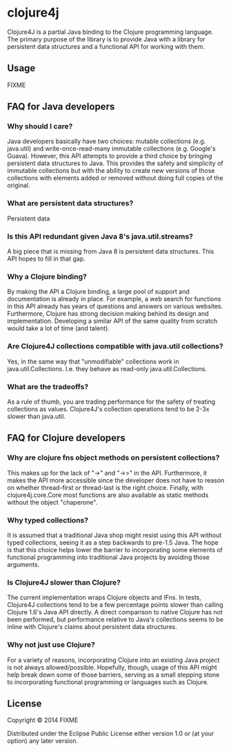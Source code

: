 # clojure4j

Clojure4J is a partial Java binding to the Clojure programming language.  The primary purpose of the library is to provide Java with a library for persistent data structures and a functional API for working with them.



## Usage

FIXME

## FAQ for Java developers

### Why should I care?
Java developers basically have two choices:  mutable collections (e.g. java.util) and write-once-read-many immutable collections (e.g. Google's Guava).  However, this API attempts to provide a third choice by bringing persistent data structures to Java.  This provides the safety and simplicity of immutable collections but with the ability to create new versions of those collections with elements added or removed without doing full copies of the original.

### What are persistent data structures?
Persistent data 

### Is this API redundant given Java 8's java.util.streams?
A big piece that is missing from Java 8 is persistent data structures.  This API hopes to fill in that gap.  

### Why a Clojure binding?
By making the API a Clojure binding, a large pool of support and documentation is already in place.  For example, a web search for functions in this API already has years of questions and answers on various websites.  Furthermore, Clojure has strong decision making behind its design and implementation.  Developing a similar API of the same quality from scratch would take a lot of time (and talent).

### Are Clojure4J collections compatible with java.util collections?
Yes, in the same way that "unmodifiable" collections work in java.util.Collections.  I.e. they behave as read-only java.util.Collections.

### What are the tradeoffs?
As a rule of thumb, you are trading performance for the safety of treating collections as values.  Clojure4J's collection operations tend to be 2-3x slower than java.util.  

## FAQ for Clojure developers

### Why are clojure fns object methods on persistent collections?
This makes up for the lack of "->" and "->>" in the API.  Furthermore, it makes the API more accessible since the developer does not have to reason on whether thread-first or thread-last is the right choice.  Finally, with clojure4j.core.Core most functions are also available as static methods without the object "chaperone".

### Why typed collections?
It is assumed that a traditional Java shop might resist using this API without typed collections, seeing it as a step backwards to pre-1.5 Java.  The hope is that this choice helps lower the barrier to incorporating some 
elements of functional programming into traditional Java projects by avoiding those arguments.

### Is Clojure4J slower than Clojure?
The current implementation wraps Clojure objects and IFns.  In tests, Clojure4J collections tend to be a few percentage points slower than calling Clojure 1.6's Java API directly.  A direct comparison to native Clojure has not been performed, but performance relative to Java's collections seems to be inline with Clojure's claims about persistent data structures.

### Why not just use Clojure?
For a variety of reasons, incorporating Clojure into an existing Java project is not always allowed/possible.  Hopefully, though, usage of this API might help break down some of those barriers, serving as a small stepping stone to incorporating functional programming or languages such as Clojure.  


## License

Copyright © 2014 FIXME

Distributed under the Eclipse Public License either version 1.0 or (at
your option) any later version.






